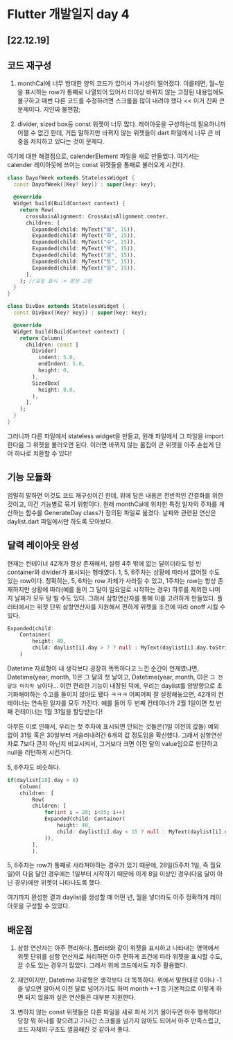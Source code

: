 # Flutter 개발일지 day 4

## [22.12.19]

## 코드 재구성

1. monthCal에 너무 방대한 양의 코드가 있어서 가시성이 떨어졌다. 이를테면, 월~일을 표시하는 row가 통째로 나열되어 있어서 더이상 바뀌지 않는 고정된 내용임에도 불구하고 매번 다른 코드를 수정하려면 스크롤을 많이 내려야 했다 << 이거 진짜 큰 문제이다. 지인짜 불편함;

2. divider, sized box등 const 위젯이 너무 많다. 레이아웃을 구성하는데 필요하니까 어쩔 수 없긴 한데, 거듭 말하지만 바뀌지 않는 위젯들이 dart 파일에서 너무 큰 비중을 차지하고 있다는 것이 문제다. 

여기에 대한 해결점으로, calenderElement 파일을 새로 만들었다. 여기서는 calender 레이아웃에 쓰이는 const 위젯들을 통째로 불러오게 시킨다.

```dart
class DayofWeek extends StatelessWidget {
  const DayofWeek({Key? key}) : super(key: key);

  @override
  Widget build(BuildContext context) {
    return Row(
      crossAxisAlignment: CrossAxisAlignment.center,
      children: [
        Expanded(child: MyText("월", 15)),
        Expanded(child: MyText("화", 15)),
        Expanded(child: MyText("수", 15)),
        Expanded(child: MyText("목", 15)),
        Expanded(child: MyText("금", 15)),
        Expanded(child: MyText("토", 15)),
        Expanded(child: MyText("일", 15)),
      ],
    ); //요일 표시 -> 항상 고정
  }
}

class DivBox extends StatelessWidget {
  const DivBox({Key? key}) : super(key: key);

  @override
  Widget build(BuildContext context) {
    return Column(
      children: const [
        Divider(
          indent: 5.0,
          endIndent: 5.0,
          height: 0,
        ),
        SizedBox(
          height: 8.0,
        ),
      ],
    );
  }
}
```

그러니까 다른 파일에서 stateless widget을 만들고, 원래 파일에서 그 파일을 import 한다음 그 위젯을 불러오면 된다. 이러면 바뀌지 않는 몸집이 큰 위젯을 아주 손쉽게 단어 하나로 치환할 수 있다!

## 기능 모듈화

엄밀히 말하면 이것도 코드 재구성이긴 한데, 위에 담은 내용은 전반적인 간결화를 위한 것이고, 이건 기능별로 묶기 위함이다. 원래 monthCal에 위치한 특정 일자의 주차를 계산하는 함수를 GenerateDay class가 정의된 파일로 옮겼다. 날짜와 관련된 연산은 daylist.dart 파일에서만 하도록 모아놨다.

## 달력 레이아웃 완성

현재는 컨테이너 42개가 항상 존재해서, 설령 4주 밖에 없는 달이더라도 텅 빈 container와 divider가 표시되는 형태였다. 1, 5, 6주차는 상황에 따라서 없어질 수도 있는 row이다. 정확히는, 5, 6차는 row 자체가 사라질 수 있고, 1주차는 row는 항상 존재하지만 상황에 따라(예를 들어 그 달이 일요일로 시작하는 경우) 하루를 제외한 나머지 날짜가 모두 텅 빌 수도 있다. 그래서 삼항연산자를 통해 이를 고려하게 만들었다. 플러터에서는 위젯 단위 삼항연산자를 지원해서 편하게 위젯을 조건에 따라 onoff 시킬 수 있다. 

```dart
Expanded(child: 
    Container(
        height: 40,
        child: daylist[i].day > 7 ? null : MyText(daylist[i].day.toString(), 15),
    )
```

Datetime 자료형이 내 생각보다 굉장히 똑똑하다고 느낀 순간이 언제였냐면, Datetime(year, month, 1)은 그 달의 첫 날이고, Datetime(year, month, 0)은 `그 전 달의 마지막 날`이다... 이런 편리한 기능이 내장된 덕에, 우리는 daylist를 양방향으로 초기화해야하는 수고를 들이지 않아도 됐다 ㅋㅋㅋ 어찌어찌 잘 설정해놓으면, 42개의 컨테이너는 연속된 일자를 모두 가진다. 예를 들어 두 번째 컨테이너가 2월 1일이면 첫 번째 컨테이너는 1월 31일을 할당받는다!  

아무튼 이로 인해서, 우리는 첫 주차에 표시되면 안되는 것들은(1일 이전의 값들) 예외 없이 31일 혹은 30일부터 거슬러내려간 6개의 값 정도임을 확신했다. 그래서 삼항연산자로 7보다 큰지 아닌지 비교시켜서, 그거보다 크면 이전 달의 value임으로 판단하고 null을 리턴하게 시킨거다.

5, 6주차도 비슷하다.

```dart
if(daylist[28].day > 8)
    Column(
    children: [
        Row(
        children: [
            for(int i = 28; i<35; i++)
            Expanded(child: Container(
                height: 40,
                child: daylist[i].day < 15 ? null : MyText(daylist[i].day.toString(), 15),
            )),
        ],
        ),
```
5, 6주차는 row가 통째로 사라져야하는 경우가 있기 때문에, 28일(5주차 1일, 즉 월요일)이 다음 달인 경우에는 1일부터 시작하기 때문에 이게 8일 이상인 경우(다음 달이 아닌 경우)에만 위젯이 나타나도록 했다. 

여기까지 완성한 결과 daylist를 생성할 때 어떤 년, 월을 넣더라도 아주 정확하게 레이아웃을 구성할 수 있었다. 


## 배운점

1. 삼항 연산자는 아주 편리하다. 플러터와 같이 위젯을 표시하고 나타내는 영역에서 위젯 단위를 삼항 연산자로 처리하면 아주 편하게 조건에 따라 위젯을 표시할 수도, 끌 수도 있는 경우가 많았다. 그래서 위에 코드에서도 자주 활용했다. 

2. 재언이지만, Datetime 자료형은 생각보다 더 똑똑하다. 위에서 말한대로 0이나 -1을 넣으면 알아서 이전 달로 넘어가기도 하며 month +-1 등 기본적으로 이렇게 하면 되지 않을까 싶은 연산들은 대부분 지원한다.

3. 변하지 않는 const 위젯들은 다른 파일을 새로 파서 거기 몰아두면 아주 행복하다! 당장 뭐 하나를 찾으려고 기나긴 스크롤을 넘기지 않아도 되어서 아주 만족스럽고, 코드 자체의 구조도 깔끔해진 것 같아서 좋다.
